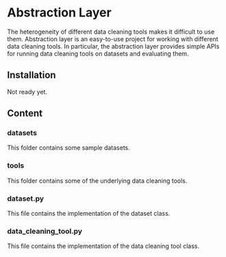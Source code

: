 # Abstraction Layer

The heterogeneity of different data cleaning tools makes it difficult to use them. Abstraction layer is an easy-to-use project for working with different data cleaning tools. In particular, the abstraction layer provides simple APIs for running data cleaning tools on datasets and evaluating them. 


## Installation
Not ready yet.

## Content

### datasets

This folder contains some sample datasets.

### tools

This folder contains some of the underlying data cleaning tools.

### dataset.py

This file contains the implementation of the dataset class.

### data_cleaning_tool.py

This file contains the implementation of the data cleaning tool class.

